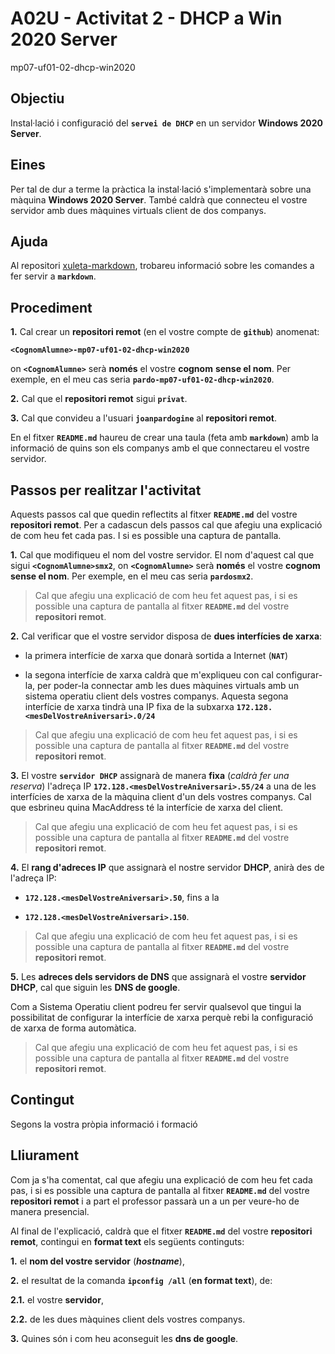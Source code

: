 # A02U - Activitat 2 - DHCP a Win 2020 Server

mp07-uf01-02-dhcp-win2020

## Objectiu

Instal·lació i configuració del **```servei de DHCP```** en un servidor **Windows 2020 Server**.

## Eines

Per tal de dur a terme la pràctica la instal·lació s'implementarà sobre una màquina **Windows 2020 Server**. També caldrà que connecteu el vostre servidor amb dues màquines virtuals client de dos companys.


## Ajuda

Al repositori [xuleta-markdown](https://github.com/joanpardogine/xuleta-markdown), trobareu informació sobre les comandes a fer servir a **```markdown```**.

## Procediment

**1.** Cal crear un **repositori remot** (en el vostre compte de **```github```**) anomenat:

**```<CognomAlumne>-mp07-uf01-02-dhcp-win2020```**

on **```<CognomAlumne>```** serà **només** el vostre **cognom** **sense el nom**. Per exemple, en el meu cas seria **```pardo-mp07-uf01-02-dhcp-win2020```**.

**2.** Cal que el **repositori remot** sigui **```privat```**.

**3.** Cal que convideu a l'usuari **```joanpardogine```** al **repositori remot**.

En el fitxer **```README.md```** haureu de crear una taula (feta amb **```markdown```**) amb la informació de quins son els companys amb el que connectareu el vostre servidor.

## Passos per realitzar l'activitat

Aquests passos cal que quedin reflectits al fitxer **```README.md```** del vostre **repositori remot**. Per a cadascun dels passos cal que afegiu una explicació de com heu fet cada pas. I si es possible una captura de pantalla.  

**1.** Cal que modifiqueu el nom del vostre servidor. El nom d'aquest cal que sigui **```<CognomAlumne>smx2```**, on **```<CognomAlumne>```** serà **només** el vostre **cognom** **sense el nom**. Per exemple, en el meu cas seria **```pardosmx2```**.

> Cal que afegiu una explicació de com heu fet aquest pas, i si es possible una captura de pantalla al fitxer **```README.md```** del vostre **repositori remot**.

**2.** Cal verificar que el vostre servidor disposa de **dues interfícies de xarxa**:

   * la primera interfície de xarxa que donarà sortida a Internet (**```NAT```**)

   * la segona interfície de xarxa caldrà que m'expliqueu con cal configurar-la, per poder-la connectar amb les dues màquines virtuals amb un sistema operatiu client dels vostres companys. Aquesta segona interfície de xarxa tindrà una IP fixa de la subxarxa
        **```172.128.<mesDelVostreAniversari>.0/24```**

> Cal que afegiu una explicació de com heu fet aquest pas, i si es possible una captura de pantalla al fitxer **```README.md```** del vostre **repositori remot**.

**3.** El vostre **```servidor DHCP```** assignarà de manera **fixa** (*caldrà fer una reserva*) l'adreça IP **```172.128.<mesDelVostreAniversari>.55/24```** a una de les interfícies de xarxa de la màquina client d'un dels vostres companys. Cal que esbrineu quina MacAddress té la interfície de xarxa del client.

> Cal que afegiu una explicació de com heu fet aquest pas, i si es possible una captura de pantalla al fitxer **```README.md```** del vostre **repositori remot**.

**4.** El **rang d'adreces IP** que assignarà el nostre servidor **DHCP**, anirà des de l'adreça IP:

 * **```172.128.<mesDelVostreAniversari>.50```**, fins a la
 
 * **```172.128.<mesDelVostreAniversari>.150```**.

> Cal que afegiu una explicació de com heu fet aquest pas, i si es possible una captura de pantalla al fitxer **```README.md```** del vostre **repositori remot**.

**5.** Les **adreces dels servidors de DNS** que assignarà el vostre **servidor DHCP**, cal que siguin les **DNS de google**.

Com a Sistema Operatiu client podreu fer servir qualsevol que tingui la possibilitat de configurar la interfície de xarxa perquè rebi la configuració de xarxa de forma automàtica.

> Cal que afegiu una explicació de com heu fet aquest pas, i si es possible una captura de pantalla al fitxer **```README.md```** del vostre **repositori remot**.

## Contingut

Segons la vostra pròpia informació i formació

## Lliurament

Com ja s'ha comentat, cal que afegiu una explicació de com heu fet cada pas, i si es possible una captura de pantalla al fitxer **```README.md```** del vostre **repositori remot** i a part el professor passarà un a un per veure-ho de manera presencial.

Al final de l'explicació, caldrà que el fitxer **```README.md```** del vostre **repositori remot**, contingui en **format text** els següents continguts:

**1.** el **nom del vostre servidor** (***hostname***),

**2.** el resultat de la comanda **```ipconfig /all```** (**en format text**), de:

   **2.1.** el vostre **servidor**,

   **2.2.** de les dues màquines client dels vostres companys.

**3.** Quines són i com heu aconseguit les **dns de google**.